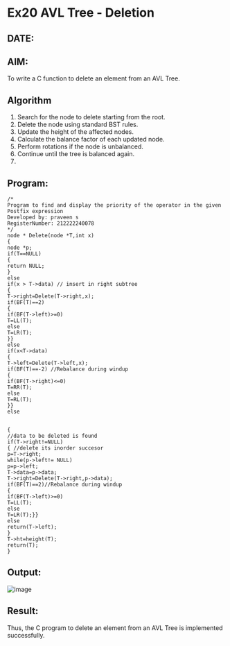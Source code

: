 # Ex20 AVL Tree - Deletion
## DATE:
## AIM:
To write a C function to delete an element from an AVL Tree.
## Algorithm
1. Search for the node to delete starting from the root. 
2. Delete the node using standard BST rules. 
3. Update the height of the affected nodes. 
4. Calculate the balance factor of each updated node. 
5. Perform rotations if the node is unbalanced. 
6. Continue until the tree is balanced again.
7. 
## Program:
```
/*
Program to find and display the priority of the operator in the given Postfix expression
Developed by: praveen s
RegisterNumber: 212222240078
*/
node * Delete(node *T,int x) 
{ 
node *p; 
if(T==NULL) 
{ 
return NULL; 
} 
else 
if(x > T->data) // insert in right subtree 
{ 
T->right=Delete(T->right,x); 
if(BF(T)==2) 
{ 
if(BF(T->left)>=0) 
T=LL(T); 
else 
T=LR(T); 
}} 
else 
if(x<T->data) 
{ 
T->left=Delete(T->left,x); 
if(BF(T)==-2) //Rebalance during windup 
{ 
if(BF(T->right)<=0) 
T=RR(T); 
else 
T=RL(T); 
}} 
else 
  
  
{ 
//data to be deleted is found 
if(T->right!=NULL) 
{ //delete its inorder succesor 
p=T->right; 
while(p->left!= NULL) 
p=p->left; 
T->data=p->data; 
T->right=Delete(T->right,p->data); 
if(BF(T)==2)//Rebalance during windup 
{ 
if(BF(T->left)>=0) 
T=LL(T); 
else 
T=LR(T);}} 
else 
return(T->left); 
} 
T->ht=height(T); 
return(T); 
} 
```

## Output:

![image](https://github.com/user-attachments/assets/6926e58d-0cb2-4140-bd8f-f0b4184cc75c)


## Result:

Thus, the C program to delete an element from an AVL Tree is implemented successfully.
